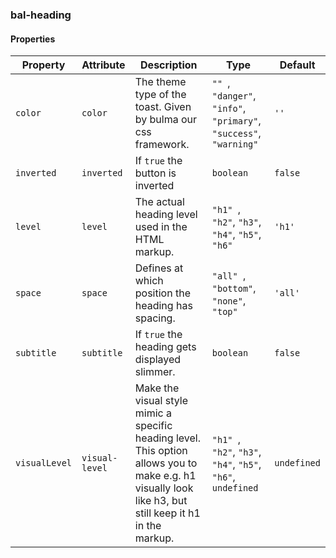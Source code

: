 ### bal-heading
 
#### Properties

| Property      | Attribute      | Description                                                                                                                                             | Type                                                                        | Default     |
| ------------- | -------------- | ------------------------------------------------------------------------------------------------------------------------------------------------------- | --------------------------------------------------------------------------- | ----------- |
| `color`       | `color`        | The theme type of the toast. Given by bulma our css framework.                                                                                          | `"" `, ` "danger" `, ` "info" `, ` "primary" `, ` "success" `, ` "warning"` | `''`        |
| `inverted`    | `inverted`     | If `true` the button is inverted                                                                                                                        | `boolean`                                                                   | `false`     |
| `level`       | `level`        | The actual heading level used in the HTML markup.                                                                                                       | `"h1" `, ` "h2" `, ` "h3" `, ` "h4" `, ` "h5" `, ` "h6"`                    | `'h1'`      |
| `space`       | `space`        | Defines at which position the heading has spacing.                                                                                                      | `"all" `, ` "bottom" `, ` "none" `, ` "top"`                                | `'all'`     |
| `subtitle`    | `subtitle`     | If `true` the heading gets displayed slimmer.                                                                                                           | `boolean`                                                                   | `false`     |
| `visualLevel` | `visual-level` | Make the visual style mimic a specific heading level. This option allows you to make e.g. h1 visually look like h3, but still keep it h1 in the markup. | `"h1" `, ` "h2" `, ` "h3" `, ` "h4" `, ` "h5" `, ` "h6" `, ` undefined`     | `undefined` |


 